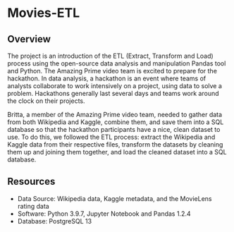 # Movies-ETL

## Overview

The project is an introduction of the ETL (Extract, Transform and Load) process using the open-source data analysis and manipulation Pandas tool and Python. The Amazing Prime video team is excited to prepare for the hackathon. In data analysis, a hackathon is an event where teams of analysts collaborate to work intensively on a project, using data to solve a problem. Hackathons generally last several days and teams work around the clock on their projects.

Britta, a member of the Amazing Prime video team, needed to gather data from both Wikipedia and Kaggle, combine them, and save them into a SQL database so that the hackathon participants have a nice, clean dataset to use. To do this, we followed the ETL process: extract the Wikipedia and Kaggle data from their respective files, transform the datasets by cleaning them up and joining them together, and load the cleaned dataset into a SQL database.

## Resources

  - Data Source: Wikipedia data, Kaggle metadata, and the MovieLens rating data
  - Software: Python 3.9.7, Jupyter Notebook and Pandas 1.2.4
  - Database: PostgreSQL 13
